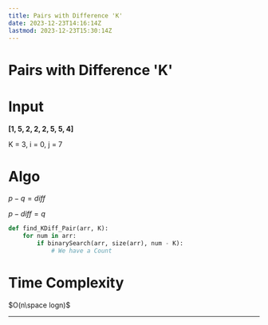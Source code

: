 ```yaml
---
title: Pairs with Difference 'K'
date: 2023-12-23T14:16:14Z
lastmod: 2023-12-23T15:30:14Z
---
```


# Pairs with Difference 'K'

# Input

 **[1, 5, 2, 2, 2, 5, 5, 4]** 

K = 3, i = 0, j = 7

# Algo

$p - q = diff$

$p - diff = q$

```python
def find_KDiff_Pair(arr, K):
	for num in arr:
		if binarySearch(arr, size(arr), num - K):
			# We have a Count
```

# Time Complexity

$O(n\space logn)$

---
